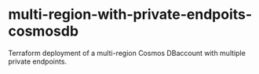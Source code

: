 # multi-region-with-private-endpoits-cosmosdb
Terraform deployment of a multi-region Cosmos DBaccount with multiple private endpoints. 
